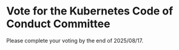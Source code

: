 # Vote for the Kubernetes Code of Conduct Committee

<!-- TODO(cocc): Fix election dates -->
Please complete your voting by the end of 2025/08/17.
